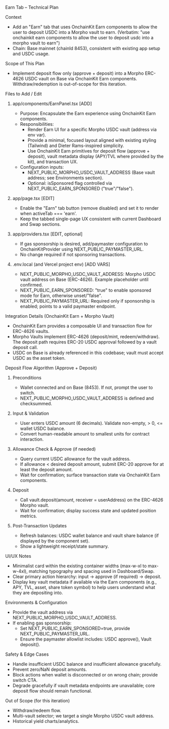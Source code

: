 Earn Tab – Technical Plan

Context
- Add an "Earn" tab that uses OnchainKit Earn components to allow the user to deposit USDC into a Morpho vault to earn. (Verbatim: "use onchainkit earn components to allow the user to deposit usdc into a morpho vault to earn")
- Chain: Base mainnet (chainId 8453), consistent with existing app setup and USDC usage.

Scope of This Plan
- Implement deposit flow only (approve + deposit) into a Morpho ERC-4626 USDC vault on Base via OnchainKit Earn components. Withdraw/redemption is out-of-scope for this iteration.

Files to Add / Edit
1) app/components/EarnPanel.tsx [ADD]
   - Purpose: Encapsulate the Earn experience using OnchainKit Earn components.
   - Responsibilities:
     - Render Earn UI for a specific Morpho USDC vault (address via env var).
     - Provide a minimal, focused layout aligned with existing styling (Tailwind) and Dieter Rams-inspired simplicity.
     - Use OnchainKit Earn primitives for deposit flow (approve + deposit), vault metadata display (APY/TVL where provided by the kit), and transaction UX.
   - Configuration inputs:
     - NEXT_PUBLIC_MORPHO_USDC_VAULT_ADDRESS (Base vault address; see Environments section).
     - Optional: isSponsored flag controlled via NEXT_PUBLIC_EARN_SPONSORED ("true"/"false").

2) app/page.tsx [EDIT]
   - Enable the "Earn" tab button (remove disabled) and set it to render <EarnPanel /> when activeTab === 'earn'.
   - Keep the tabbed single-page UX consistent with current Dashboard and Swap sections.

3) app/providers.tsx [EDIT, optional]
   - If gas sponsorship is desired, add/paymaster configuration to OnchainKitProvider using NEXT_PUBLIC_PAYMASTER_URL.
   - No change required if not sponsoring transactions.

4) .env.local (and Vercel project env) [ADD VARS]
   - NEXT_PUBLIC_MORPHO_USDC_VAULT_ADDRESS: Morpho USDC vault address on Base (ERC-4626). Example placeholder until confirmed.
   - NEXT_PUBLIC_EARN_SPONSORED: "true" to enable sponsored mode for Earn, otherwise unset/"false".
   - NEXT_PUBLIC_PAYMASTER_URL: Required only if sponsorship is enabled; points to a valid paymaster endpoint.

Integration Details (OnchainKit Earn + Morpho Vault)
- OnchainKit Earn provides a composable UI and transaction flow for ERC-4626 vaults.
- Morpho Vaults implement ERC-4626 (deposit/mint, redeem/withdraw). The deposit path requires ERC-20 USDC approval followed by a vault deposit call.
- USDC on Base is already referenced in this codebase; vault must accept USDC as the asset token.

Deposit Flow Algorithm (Approve + Deposit)
1) Preconditions
   - Wallet connected and on Base (8453). If not, prompt the user to switch.
   - NEXT_PUBLIC_MORPHO_USDC_VAULT_ADDRESS is defined and checksummed.

2) Input & Validation
   - User enters USDC amount (6 decimals). Validate non-empty, > 0, <= wallet USDC balance.
   - Convert human-readable amount to smallest units for contract interaction.

3) Allowance Check & Approve (if needed)
   - Query current USDC allowance for the vault address.
   - If allowance < desired deposit amount, submit ERC-20 approve for at least the deposit amount.
   - Wait for confirmation; surface transaction state via OnchainKit Earn components.

4) Deposit
   - Call vault.deposit(amount, receiver = userAddress) on the ERC-4626 Morpho vault.
   - Wait for confirmation; display success state and updated position metrics.

5) Post-Transaction Updates
   - Refresh balances: USDC wallet balance and vault share balance (if displayed by the component set).
   - Show a lightweight receipt/state summary.

UI/UX Notes
- Minimalist card within the existing container widths (max-w-xl to max-w-4xl), matching typography and spacing used in Dashboard/Swap.
- Clear primary action hierarchy: input → approve (if required) → deposit.
- Display key vault metadata if available via the Earn components (e.g., APY, TVL, asset, share token symbol) to help users understand what they are depositing into.

Environments & Configuration
- Provide the vault address via NEXT_PUBLIC_MORPHO_USDC_VAULT_ADDRESS.
- If enabling gas sponsorship:
  - Set NEXT_PUBLIC_EARN_SPONSORED=true, provide NEXT_PUBLIC_PAYMASTER_URL.
  - Ensure the paymaster allowlist includes: USDC approve(), Vault deposit().

Safety & Edge Cases
- Handle insufficient USDC balance and insufficient allowance gracefully.
- Prevent zero/NaN deposit amounts.
- Block actions when wallet is disconnected or on wrong chain; provide switch CTA.
- Degrade gracefully if vault metadata endpoints are unavailable; core deposit flow should remain functional.

Out of Scope (for this iteration)
- Withdraw/redeem flow.
- Multi-vault selector; we target a single Morpho USDC vault address.
- Historical yield charts/analytics.


